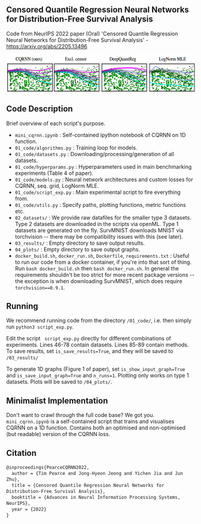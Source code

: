 ## Censored Quantile Regression Neural Networks for Distribution-Free Survival Analysis
Code from NeurIPS 2022 paper (Oral) 'Censored Quantile Regression Neural Networks for Distribution-Free Survival Analysis' - https://arxiv.org/abs/2205.13496

<img height="100" src="overview_01.png">

## Code Description

Brief overview of each script's purpose.

- ```mini_cqrnn.ipynb```
    : Self-contained ipython notebook of CQRNN on 1D function.
- ```01_code/algorithms.py```
    : Training loop for models.
- ```01_code/datasets.py```
    : Downloading/processing/generation of all datasets.
- ```01_code/hyperparams.py```
    : Hyperparameters used in main benchmarking experiments (Table 4 of paper).
- ```01_code/models.py```
    : Neural network architectures and custom losses for CQRNN, seq. grid, LogNorm MLE.
- ```01_code/script_exp.py```
    : Main experimental script to fire everything from.
- ```01_code/utils.py```
    : Specify paths, plotting functions, metric functions etc.
- ```02_datasets/```
    : We provide raw datafiles for the smaller type 3 datasets. Type 2 datasets are downloaded in the scripts via openML. Type 1 datasets are generated on the fly. SurvMNIST downloads MNIST via torchvision -- there may be compatibility issues with this (see later).
- ```03_results/```
    : Empty directory to save output results.
- ```04_plots/```
    : Empty directory to save output graphs.
- ```docker_build.sh```, ```docker_run.sh```, ```Dockerfile```, ```requirements.txt```
    : Useful to run our code from a docker container, if you're into that sort of thing. Run ```bash docker_build.sh``` then ```bash docker_run.sh```. In general the requirements shouldn't be too strict for more recent package versions -- the exception is when downloading SurvMNIST, which does require ```torchvision==0.9.1```. 


## Running

We recommend running code from the directory ```/01_code/```, i.e. then simply run ```python3 script_exp.py```.

Edit the script ``` script_exp.py``` directly for different combinations of experiments. Lines 46-78 contain datasets. Lines 85-89 contain methods. To save results, set ```is_save_results=True```, and they will be saved to ```/03_results/```

To generate 1D graphs (Figure 1 of paper), set ```is_show_input_graph=True``` and ```is_save_input_graph=True``` and ```n_runs=1```. Plotting only works on type 1 datasets. Plots will be saved to ```/04_plots/```.


## Minimalist Implementation

Don't want to crawl through the full code base? We got you. ```mini_cqrnn.ipynb``` is a self-contained script that trains and visualises CQRNN on a 1D function. Contains both an optimised and non-optimised (but readable) version of the CQRNN loss.


## Citation
```
@inproceedings{PearceCQRNN2022,
  author = {Tim Pearce and Jong-Hyeon Jeong and Yichen Jia and Jun Zhu},
  title = {Censored Quantile Regression Neural Networks for Distribution-Free Survival Analysis},
  booktitle = {Advances in Neural Information Processing Systems, NeurIPS},
  year = {2022}
}
```

